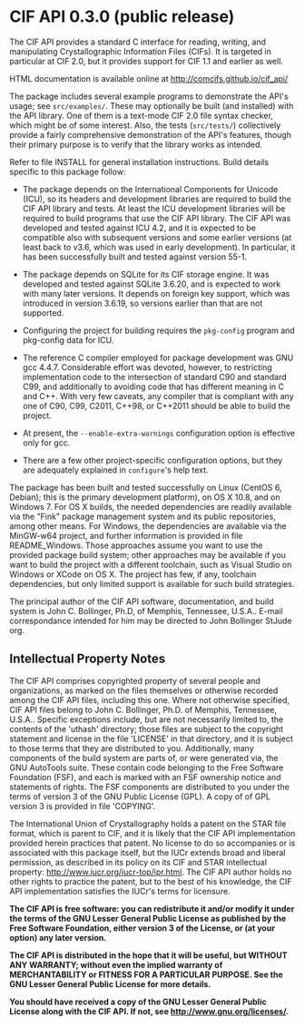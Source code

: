 # CIF API 0.3.0 (public release)

The CIF API provides a standard C interface for reading, writing, and
manipulating Crystallographic Information Files (CIFs).  It is targeted
in particular at CIF 2.0, but it provides support for CIF 1.1 and earlier
as well.

HTML documentation is available online at http://comcifs.github.io/cif_api/

The package includes several example programs to demonstrate the API's usage;
see `src/examples/`.  These may optionally be built (and installed) with the
API library.  One of them is a text-mode CIF 2.0 file syntax checker, which
might be of some interest.  Also, the tests (`src/tests/`) collectively provide
a fairly comprehensive demonstration of the API's features, though their
primary purpose is to verify that the library works as intended.

Refer to file INSTALL for general installation instructions.  Build details
specific to this package follow:

 * The package depends on the International Components for Unicode (ICU), so
  its headers and development libraries are required to build the CIF API
  library and tests.  At least the ICU development libraries will be required
  to build programs that use the CIF API library.  The CIF API was developed
  and tested against ICU 4.2, and it is expected to be compatible also with
  subsequent versions and some earlier versions (at least back to v3.6, which
  was used in early development).  In particular, it has been successfully
  built and tested against version 55-1.

 * The package depends on SQLite for its CIF storage engine.  It was developed
  and tested against SQLite 3.6.20, and is expected to work with many later
  versions.  It depends on foreign key support, which was introduced in
  version 3.6.19, so versions earlier than that are not supported.

 * Configuring the project for building requires the `pkg-config` program and
  pkg-config data for ICU.

 * The reference C compiler employed for package development was GNU gcc 4.4.7.
  Considerable effort was devoted, however, to restricting implementation code
  to the intersection of standard C90 and standard C99, and additionally to
  avoiding code that has different meaning in C and C++.  With very few
  caveats, any compiler that is compliant with any one of C90, C99, C2011,
  C++98, or C++2011 should be able to build the project.

 * At present, the `--enable-extra-warnings` configuration option is effective
  only for gcc.

 * There are a few other project-specific configuration options, but
  they are adequately explained in `configure`'s help text.

The package has been built and tested successfully on Linux (CentOS 6, Debian);
this is the primary development platform), on OS X 10.8, and on Windows 7.
For OS X builds, the needed dependencies are readily available via the "Fink"
package management system and its public repositories, among other means.
For Windows, the dependencies are available via the MinGW-w64 project, and
further information is provided in file README_Windows.  Those approaches
assume you want to use the provided package build system; other approaches
may be available if you want to build the project with a different toolchain,
such as Visual Studio on Windows or XCode on OS X.  The project has few,
if any, toolchain dependencies, but only limited support is available for
such build strategies.


The principal author of the CIF API software, documentation, and build system
is John C. Bollinger, Ph.D, of Memphis, Tennessee, U.S.A..  E-mail
correspondance intended for him may be directed to
    John <DOT> Bollinger <AT> StJude <DOT> org.


## Intellectual Property Notes

The CIF API comprises copyrighted property of several people and
organizations, as marked on the files themselves or otherwise recorded
among the CIF API files, including this one.  Where not otherwise
specified, CIF API files belong to John C. Bollinger, Ph.D. of Memphis,
Tennessee, U.S.A..  Specific exceptions include, but are not necessarily
limited to, the contents of the 'uthash' directory; those files are
subject to the copyright statement and license in the file 'LICENSE' in
that directory, and it is subject to those terms that they are distributed
to you.  Additionally, many components of the build system are
parts of, or were generated via, the GNU AutoTools suite.  These contain
code belonging to the Free Software Foundation (FSF), and each is marked
with an FSF ownership notice and statements of rights.  The FSF components
are distributed to you under the terms of version 3 of the GNU Public
License (GPL).  A copy of of GPL version 3 is provided in file 'COPYING'.

The International Union of Crystallography holds a patent on the STAR
file format, which is parent to CIF, and it is likely that the CIF API
implementation provided herein practices that patent.  No license 
to do so accompanies or is associated with this package itself, but the
IUCr extends broad and liberal permission, as described in its policy on
its CIF and STAR intellectual property: http://www.iucr.org/iucr-top/ipr.html.
The CIF API author holds no other rights to practice the patent, but to the
best of his knowledge, the CIF API implementation satisfies the IUCr's
terms for licensure.

**The CIF API is free software: you can redistribute it and/or modify
it under the terms of the GNU Lesser General Public License as published
by the Free Software Foundation, either version 3 of the License, or
(at your option) any later version.**

**The CIF API is distributed in the hope that it will be useful,
but WITHOUT ANY WARRANTY; without even the implied warranty of
MERCHANTABILITY or FITNESS FOR A PARTICULAR PURPOSE.  See the
GNU Lesser General Public License for more details.**

**You should have received a copy of the GNU Lesser General Public License
along with the CIF API.  If not, see http://www.gnu.org/licenses/.**

